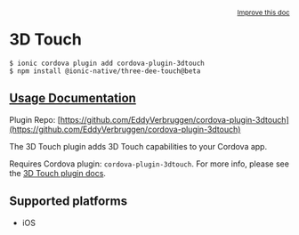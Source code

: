 <a style="float:right;font-size:12px;" href="http://github.com/ionic-team/ionic-native/edit/master/src/@ionic-native/plugins/three-dee-touch/index.ts#L51">
  Improve this doc
</a>

# 3D Touch

```
$ ionic cordova plugin add cordova-plugin-3dtouch
$ npm install @ionic-native/three-dee-touch@beta
```

## [Usage Documentation](https://ionicframework.com/docs/native/three-dee-touch/)

Plugin Repo: [https://github.com/EddyVerbruggen/cordova-plugin-3dtouch](https://github.com/EddyVerbruggen/cordova-plugin-3dtouch)

The 3D Touch plugin adds 3D Touch capabilities to your Cordova app.

Requires Cordova plugin: `cordova-plugin-3dtouch`. For more info, please see the [3D Touch plugin docs](https://github.com/EddyVerbruggen/cordova-plugin-3dtouch).

## Supported platforms
- iOS




